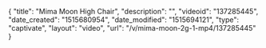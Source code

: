 {
    "title": "Mima Moon High Chair",
    "description": "",
    "videoid": "137285445",
    "date_created": "1515680954",
    "date_modified": "1515694121",
    "type": "captivate",
    "layout": "video",
    "url": "\/v\/mima-moon-2g-1-mp4\/137285445"
}
